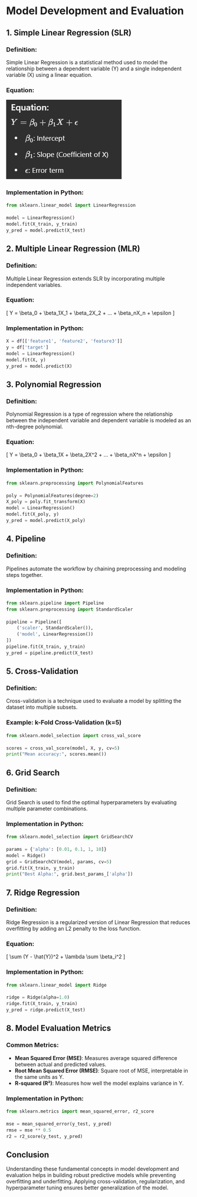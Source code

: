 # Model Development and Evaluation

## 1. Simple Linear Regression (SLR)

### Definition:

Simple Linear Regression is a statistical method used to model the relationship between a dependent variable (Y) and a single independent variable (X) using a linear equation.

### Equation:
![alt text](image.png)
### Implementation in Python:

```python
from sklearn.linear_model import LinearRegression

model = LinearRegression()
model.fit(X_train, y_train)
y_pred = model.predict(X_test)
```

## 2. Multiple Linear Regression (MLR)

### Definition:

Multiple Linear Regression extends SLR by incorporating multiple independent variables.

### Equation:

\[ Y = \beta_0 + \beta_1X_1 + \beta_2X_2 + ... + \beta_nX_n + \epsilon \]

### Implementation in Python:

```python
X = df[['feature1', 'feature2', 'feature3']]
y = df['target']
model = LinearRegression()
model.fit(X, y)
y_pred = model.predict(X)
```

## 3. Polynomial Regression

### Definition:

Polynomial Regression is a type of regression where the relationship between the independent variable and dependent variable is modeled as an nth-degree polynomial.

### Equation:

\[ Y = \beta_0 + \beta_1X + \beta_2X^2 + ... + \beta_nX^n + \epsilon \]

### Implementation in Python:

```python
from sklearn.preprocessing import PolynomialFeatures

poly = PolynomialFeatures(degree=2)
X_poly = poly.fit_transform(X)
model = LinearRegression()
model.fit(X_poly, y)
y_pred = model.predict(X_poly)
```

## 4. Pipeline

### Definition:

Pipelines automate the workflow by chaining preprocessing and modeling steps together.

### Implementation in Python:

```python
from sklearn.pipeline import Pipeline
from sklearn.preprocessing import StandardScaler

pipeline = Pipeline([
    ('scaler', StandardScaler()),
    ('model', LinearRegression())
])
pipeline.fit(X_train, y_train)
y_pred = pipeline.predict(X_test)
```

## 5. Cross-Validation

### Definition:

Cross-validation is a technique used to evaluate a model by splitting the dataset into multiple subsets.

### Example: k-Fold Cross-Validation (k=5)

```python
from sklearn.model_selection import cross_val_score

scores = cross_val_score(model, X, y, cv=5)
print("Mean accuracy:", scores.mean())
```

## 6. Grid Search

### Definition:

Grid Search is used to find the optimal hyperparameters by evaluating multiple parameter combinations.

### Implementation in Python:

```python
from sklearn.model_selection import GridSearchCV

params = {'alpha': [0.01, 0.1, 1, 10]}
model = Ridge()
grid = GridSearchCV(model, params, cv=5)
grid.fit(X_train, y_train)
print("Best Alpha:", grid.best_params_['alpha'])
```

## 7. Ridge Regression

### Definition:

Ridge Regression is a regularized version of Linear Regression that reduces overfitting by adding an L2 penalty to the loss function.

### Equation:

\[ \sum (Y - \hat{Y})^2 + \lambda \sum \beta_i^2 \]

### Implementation in Python:

```python
from sklearn.linear_model import Ridge

ridge = Ridge(alpha=1.0)
ridge.fit(X_train, y_train)
y_pred = ridge.predict(X_test)
```

## 8. Model Evaluation Metrics

### Common Metrics:

-   **Mean Squared Error (MSE)**: Measures average squared difference between actual and predicted values.
-   **Root Mean Squared Error (RMSE)**: Square root of MSE, interpretable in the same units as Y.
-   **R-squared (R²)**: Measures how well the model explains variance in Y.

### Implementation in Python:

```python
from sklearn.metrics import mean_squared_error, r2_score

mse = mean_squared_error(y_test, y_pred)
rmse = mse ** 0.5
r2 = r2_score(y_test, y_pred)
```

## Conclusion

Understanding these fundamental concepts in model development and evaluation helps in building robust predictive models while preventing overfitting and underfitting. Applying cross-validation, regularization, and hyperparameter tuning ensures better generalization of the model.
